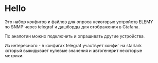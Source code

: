 # Hello

Это набор конфигов и файлов для опроса некоторых устройств ELEMY по SNMP через telegraf и дашборды для отображения в Gtafana.

По аналогии можно подключить и опрашивать другие устройства.

Из интересного - в конфигах telegraf участвует конфиг на starlark который
выкидывает нулевые значения и автогенерит некоторые метрики. 
